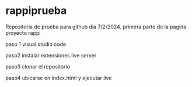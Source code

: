 # rappiprueba

Repositoria de prueba para github dia 7/2/2024. primera parte de la pagina proyecto rappi

paso 1
visual studio code

paso2
instalar extensiones live server

paso3
clonar el repositorio

paso4
ubicarse en index.html y ejecutar live
